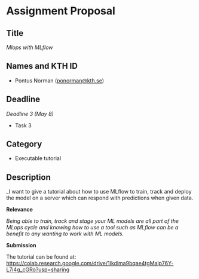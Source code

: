 

# Assignment Proposal

## Title

_Mlops with MLflow_

## Names and KTH ID

  - Pontus Norman (ponorman@kth.se)

## Deadline

_Deadline 3 (May 8)_


- Task 3

## Category


- Executable tutorial


## Description

_I want to give a tutorial about how to use MLflow to train, track and deploy the model on a server which can respond 
with predictions when given data.

**Relevance**

_Being able to train, track and stage your ML models are all part of the MLops cycle and knowing how to 
use a tool such as MLflow can be a benefit to any wanting to work with ML models._

**Submission**

The tutorial can be found at: https://colab.research.google.com/drive/1Ikdlma9bqae4tgMalp76Y-L7i4g_cGRo?usp=sharing
